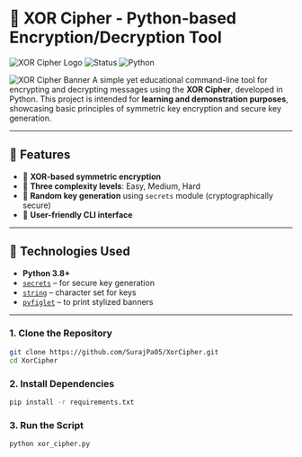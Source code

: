 # 🔐 XOR Cipher - Python-based Encryption/Decryption Tool

![XOR Cipher Logo](https://img.shields.io/badge/Encryption-XOR-blueviolet) ![Status](https://img.shields.io/badge/Status-Completed-brightgreen) ![Python](https://img.shields.io/badge/Python-3.8+-blue)

![XOR Cipher Banner](assets/banner.png.png)
A simple yet educational command-line tool for encrypting and decrypting messages using the **XOR Cipher**, developed in Python. This project is intended for **learning and demonstration purposes**, showcasing basic principles of symmetric key encryption and secure key generation.

---

## 📌 Features

- 🔐 **XOR-based symmetric encryption**
- 🧠 **Three complexity levels**: Easy, Medium, Hard
- 🔑 **Random key generation** using `secrets` module (cryptographically secure)
- 🧪 **User-friendly CLI interface**
---

## 🧰 Technologies Used

- **Python 3.8+**
- [`secrets`](https://docs.python.org/3/library/secrets.html) – for secure key generation
- [`string`](https://docs.python.org/3/library/string.html) – character set for keys
- [`pyfiglet`](https://github.com/pwaller/pyfiglet) – to print stylized banners

---

### 1. Clone the Repository
```bash
git clone https://github.com/SurajPa05/XorCipher.git
cd XorCipher
```
### 2. Install Dependencies
```bash
pip install -r requirements.txt
```
### 3. Run the Script
```bash
python xor_cipher.py
```
